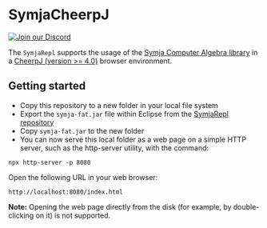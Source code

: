 ﻿# SymjaCheerpJ

[![Join our Discord](https://img.shields.io/discord/869895703718166529?color=7289da&label=Join%20our%20Discord&logo=discord&style=for-the-badge)](https://discord.gg/tYknzr2qam)

The `SymjaRepl` supports the usage of the [Symja Computer Algebra library](https://github.com/axkr/symja_android_library) in a [CheerpJ (version >= 4.0)](https://cheerpj.com) browser environment.

## Getting started

- Copy this repository to a new folder in your local file system
- Export the `symja-fat.jar` file within Eclipse from the [SymjaRepl repository](https://github.com/axkr/SymjaRepl)
- Copy `symja-fat.jar` to the new folder
- You can now serve this local folder as a web page on a simple HTTP server, such as the http-server utility, with the command:

```
npx http-server -p 8080
```

Open the following URL in your web browser:

```
http://localhost:8080/index.html
```

**Note:** Opening the web page directly from the disk (for example, by double-clicking on it) is not supported.

